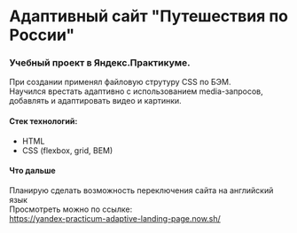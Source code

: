 # Адаптивный сайт "Путешествия по России"
### Учебный проект в Яндекс.Практикуме. <br/>
При создании применял файловую струтуру CSS по БЭМ. <br/>
Научился врестать адаптивно с использованием media-запросов, <br/>
добавлять и адаптировать видео и картинки. <br/>
#### Стек технологий:
* HTML 
* CSS (flexbox, grid, BEM) <br/>
#### Что дальше <br/>
Планирую сделать возможность переключения сайта на английский язык </br>
Просмотреть можно по ссылке: </br>
https://yandex-practicum-adaptive-landing-page.now.sh/
